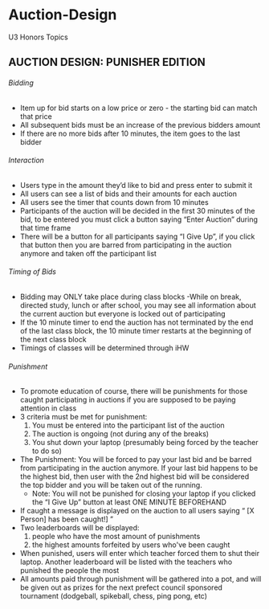 # Auction-Design
U3 Honors Topics

## AUCTION DESIGN: PUNISHER EDITION

###### Bidding
- Item up for bid starts on a low price or zero - the starting bid can match that price
- All subsequent bids must be an increase of the previous bidders amount
- If there are no more bids after 10 minutes, the item goes to the last bidder

###### Interaction
- Users type in the amount they’d like to bid and press enter to submit it
- All users can see a list of bids and their amounts for each auction
- All users see the timer that counts down from 10 minutes
- Participants of the auction will be decided in the first 30 minutes of the bid, to be entered you must click a button saying “Enter Auction” during that time frame
- There will be a button for all participants saying “I Give Up”, if you click that button then you are barred from participating in the auction anymore and taken off the participant list

###### Timing of Bids
- Bidding may ONLY take place during class blocks 
-While on break, directed study, lunch or after school, you may see all information about the current auction but everyone is locked out of participating
- If the 10 minute timer to end the auction has not terminated by the end of the last class block, the 10 minute timer restarts at the beginning of the next class block
- Timings of classes will be determined through iHW


###### Punishment

- To promote education of course, there will be punishments for those caught participating in auctions if you are supposed to be paying attention in class
- 3 criteria must be met for punishment: 
    1. You must be entered into the participant list of the auction
    2. The auction is ongoing (not during any of the breaks) 
    3. You shut down your laptop (presumably being forced by the teacher to do so) 
- The Punishment: You will be forced to pay your last bid and be barred from participating in the auction anymore. If your last bid happens to be the highest bid, then user with the 2nd highest bid will be considered the top bidder and you will be taken out of the running.
  - Note: You will not be punished for closing your laptop if you clicked the “I Give Up” button at least ONE MINUTE BEFOREHAND
- If caught a message is displayed on the auction to all users saying “ [X Person] has been caught!] ”
- Two leaderboards will be displayed: 
    1. people who have the most amount of punishments
    2. the highest amounts forfeited by users who've been caught
- When punished, users will enter which teacher forced them to shut their laptop. Another leaderboard will be listed with the teachers who punished the people the most
- All amounts paid through punishment will be gathered into a pot, and will be given out as prizes for the next prefect council sponsored tournament (dodgeball, spikeball, chess, ping pong, etc)
